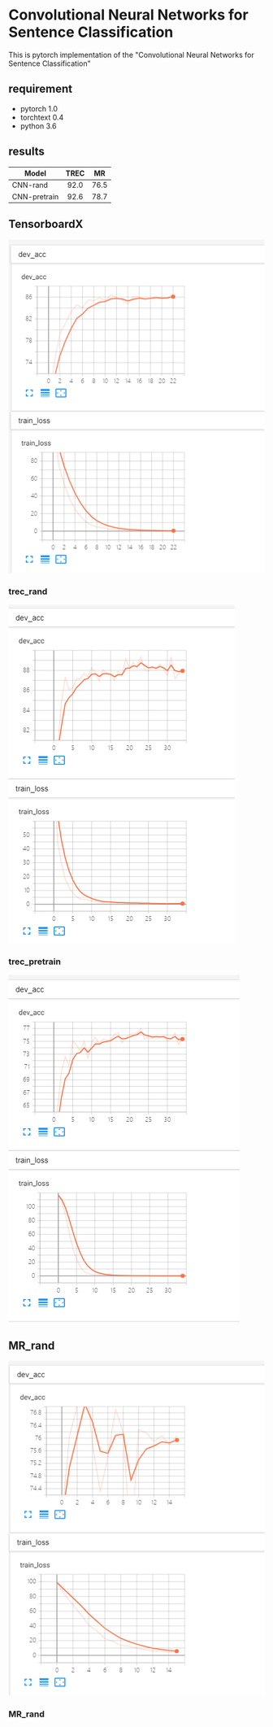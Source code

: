 # Convolutional Neural Networks for Sentence Classification
This is pytorch implementation of the "Convolutional Neural Networks for Sentence Classification"

## requirement
- pytorch 1.0  
- torchtext 0.4  
- python 3.6

## results
Model|TREC|MR
--|:--:|:--:
CNN-rand|92.0|76.5
CNN-pretrain|92.6|78.7

## TensorboardX  

![trec_rand](https://github.com/cswangjiawei/cnn-sentence-classification/blob/master/image/trec_rand.png "trec_rand")  
### trec_rand  
    
    


![trec_pretrain](https://github.com/cswangjiawei/cnn-sentence-classification/blob/master/image/trec_pretrain.png "trec_pretrain")  
### trec_pretrain  
  
     
     


![MR_rand](https://github.com/cswangjiawei/cnn-sentence-classification/blob/master/image/MR_rand.png "MR_rand")  
## MR_rand  
  
  


![MR_pretrain](https://github.com/cswangjiawei/cnn-sentence-classification/blob/master/image/MR_pretrain.png "MR_pretrain")  
### MR_rand

